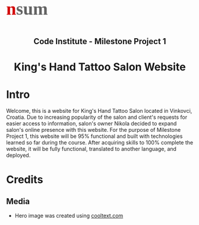 <h3 style="font-size:3rem; font-weight:700; font-family:Ubuntu"><span style="color:#d30303">n</span><span style="color:#636363;">sum</span></h3>
<h2 style="text-align:center">Code Institute - Milestone Project 1</h2>
<h1 style="text-align:center; font-weight:700">King's Hand Tattoo Salon Website</h1>

# Intro #
Welcome, this is a website for King's Hand Tattoo Salon located in Vinkovci, Croatia.
Due to increasing popularity of the salon and client's requests for easier access to information, 
salon's owner Nikola decided to expand salon's online presence with this website. For the purpose 
of Milestone Project 1, this website will be 95% functional and built with technologies learned 
so far during the course. After acquiring skills to 100% complete the website, it will be fully functional,
translated to another language, and deployed. 

# Credits #
## Media ##
+ Hero image was created using [cooltext.com](https://cooltext.com/)
